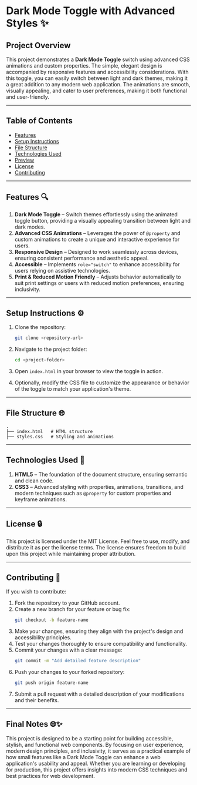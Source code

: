 # Dark Mode Toggle with Advanced Styles ✨

## Project Overview

This project demonstrates a **Dark Mode Toggle** switch using advanced CSS animations and custom properties. The simple, elegant design is accompanied by responsive features and accessibility considerations. With this toggle, you can easily switch between light and dark themes, making it a great addition to any modern web application. The animations are smooth, visually appealing, and cater to user preferences, making it both functional and user-friendly.

---

## Table of Contents

- [Features](#features)
- [Setup Instructions](#setup-instructions)
- [File Structure](#file-structure)
- [Technologies Used](#technologies-used)
- [Preview](#preview)
- [License](#license)
- [Contributing](#contributing)

---

## Features 🔍

1. **Dark Mode Toggle** – Switch themes effortlessly using the animated toggle button, providing a visually appealing transition between light and dark modes.
2. **Advanced CSS Animations** – Leverages the power of `@property` and custom animations to create a unique and interactive experience for users.
3. **Responsive Design** – Designed to work seamlessly across devices, ensuring consistent performance and aesthetic appeal.
4. **Accessible** – Implements `role="switch"` to enhance accessibility for users relying on assistive technologies.
5. **Print & Reduced Motion Friendly** – Adjusts behavior automatically to suit print settings or users with reduced motion preferences, ensuring inclusivity.

---

## Setup Instructions ⚙️

1. Clone the repository:

   ```bash
   git clone <repository-url>
   ```

2. Navigate to the project folder:

   ```bash
   cd <project-folder>
   ```

3. Open `index.html` in your browser to view the toggle in action.

4. Optionally, modify the CSS file to customize the appearance or behavior of the toggle to match your application's theme.

---

## File Structure 🌐

```
.
├── index.html   # HTML structure
├── styles.css   # Styling and animations
```

---

## Technologies Used 🚀

1. **HTML5** – The foundation of the document structure, ensuring semantic and clean code.
2. **CSS3** – Advanced styling with properties, animations, transitions, and modern techniques such as `@property` for custom properties and keyframe animations.

---



## License 🔒

This project is licensed under the MIT License. Feel free to use, modify, and distribute it as per the license terms. The license ensures freedom to build upon this project while maintaining proper attribution.

---

## Contributing 🔎

If you wish to contribute:

1. Fork the repository to your GitHub account.
2. Create a new branch for your feature or bug fix:
   ```bash
   git checkout -b feature-name
   ```
3. Make your changes, ensuring they align with the project's design and accessibility principles.
4. Test your changes thoroughly to ensure compatibility and functionality.
5. Commit your changes with a clear message:
   ```bash
   git commit -m "Add detailed feature description"
   ```
6. Push your changes to your forked repository:
   ```bash
   git push origin feature-name
   ```
7. Submit a pull request with a detailed description of your modifications and their benefits.

---

## Final Notes 🌐✨

This project is designed to be a starting point for building accessible, stylish, and functional web components. By focusing on user experience, modern design principles, and inclusivity, it serves as a practical example of how small features like a Dark Mode Toggle can enhance a web application's usability and appeal. Whether you are learning or developing for production, this project offers insights into modern CSS techniques and best practices for web development.

